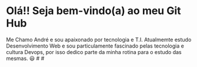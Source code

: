 <h1>Olá!! Seja bem-vindo(a) ao meu Git Hub</h1>
Me Chamo André e sou apaixonado por tecnologia e T.I. Atualmemte estudo Desenvolvimento Web e sou particulamente fascinado pelas tecnologia e cultura Devops, por isso dedico parte da minha rotina para o estudo das mesmas. 😃
#
#
